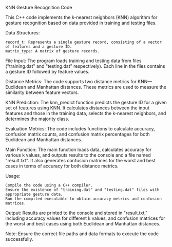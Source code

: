 KNN Gesture Recognition Code

This C++ code implements the k-nearest neighbors (KNN) algorithm for gesture recognition based on data provided in training and testing files.

Data Structures:

    record_t: Represents a single gesture record, consisting of a vector of features and a gesture ID.
    matrix_type: A matrix of gesture records.

File Input:
The program loads training and testing data from files ("training.dat" and "testing.dat" respectively). Each line in the files contains a gesture ID followed by feature values.

Distance Metrics:
The code supports two distance metrics for KNN—Euclidean and Manhattan distances. These metrics are used to measure the similarity between feature vectors.

KNN Prediction:
The knn_predict function predicts the gesture ID for a given set of features using KNN. It calculates distances between the input features and those in the training data, selects the k-nearest neighbors, and determines the majority class.

Evaluation Metrics:
The code includes functions to calculate accuracy, confusion matrix counts, and confusion matrix percentages for both Euclidean and Manhattan distances.

Main Function:
The main function loads data, calculates accuracy for various k values, and outputs results to the console and a file named "result.txt". It also generates confusion matrices for the worst and best cases in terms of accuracy for both distance metrics.

Usage:

    Compile the code using a C++ compiler.
    Ensure the existence of "training.dat" and "testing.dat" files with appropriate gesture data.
    Run the compiled executable to obtain accuracy metrics and confusion matrices.

Output:
Results are printed to the console and stored in "result.txt," including accuracy values for different k values, and confusion matrices for the worst and best cases using both Euclidean and Manhattan distances.

Note:
Ensure the correct file paths and data formats to execute the code successfully.
